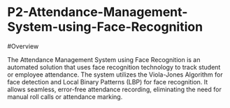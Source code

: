 # P2-Attendance-Management-System-using-Face-Recognition

#Overview

The Attendance Management System using Face Recognition is an automated solution that uses face recognition technology to track student or employee attendance. The system utilizes the Viola-Jones Algorithm for face detection and Local Binary Patterns (LBP) for face recognition. It allows seamless, error-free attendance recording, eliminating the need for manual roll calls or attendance marking.
